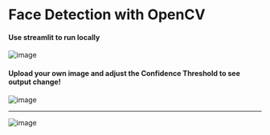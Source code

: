# Face Detection with OpenCV


#### Use streamlit to run locally
![image](https://github.com/colin-210/FaceDetection_SL/assets/146024514/fcb653be-62aa-4ab0-b53e-41690b81c175)


#### Upload your own image and adjust the Confidence Threshold to see output change!
![image](https://github.com/colin-210/FaceDetection_SL/assets/146024514/1143c9f7-ad13-42a3-ada8-d337491c088c)

-----------
![image](https://github.com/colin-210/FaceDetection_SL/assets/146024514/c9bf1805-5bc0-471a-8e7f-ef55794f1fd5)
